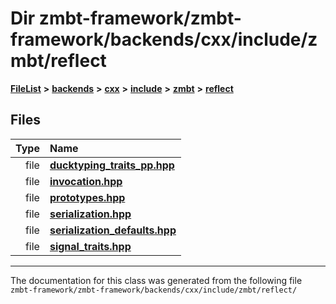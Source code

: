 

# Dir zmbt-framework/zmbt-framework/backends/cxx/include/zmbt/reflect



[**FileList**](files.md) **>** [**backends**](dir_e0e3bad64fbfd08934d555b945409197.md) **>** [**cxx**](dir_2a0640ff8f8d193383b3226ce9e70e40.md) **>** [**include**](dir_33cabc3ab2bb40d6ea24a24cae2f30b8.md) **>** [**zmbt**](dir_2115e3e51895e4107b806d6d2319263e.md) **>** [**reflect**](dir_44621b39643a5ee7797a55bb572a295f.md)












## Files

| Type | Name |
| ---: | :--- |
| file | [**ducktyping\_traits\_pp.hpp**](ducktyping__traits__pp_8hpp.md) <br> |
| file | [**invocation.hpp**](invocation_8hpp.md) <br> |
| file | [**prototypes.hpp**](prototypes_8hpp.md) <br> |
| file | [**serialization.hpp**](serialization_8hpp.md) <br> |
| file | [**serialization\_defaults.hpp**](serialization__defaults_8hpp.md) <br> |
| file | [**signal\_traits.hpp**](signal__traits_8hpp.md) <br> |



























































------------------------------
The documentation for this class was generated from the following file `zmbt-framework/zmbt-framework/backends/cxx/include/zmbt/reflect/`

